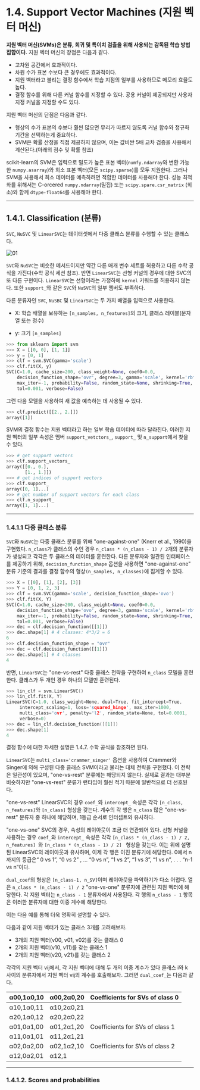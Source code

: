 # 1.4. Support Vector Machines (지원 벡터 머신)

**지원 벡터 머신(SVMs)은 분류, 회귀 및 특이치 검출을 위해 사용되는 감독된 학습 방법 집합이다.** 
지원 벡터 머신의 장점은 다음과 같다.

- 고차원 공간에서 효과적이다.
- 차원 수가 표본 수보다 큰 경우에도 효과적이다.
- 지원 벡터라고 불리는 결정 함수에서 학습 지점의 일부를 사용하므로 메모리 효율도 높다.
- 결정 함수를 위해 다른 커널 함수를 지정할 수 있다. 공용 커널이 제공되지만 사용자 지정 커널을 지정할 수도 있다.

지원 벡터 머신의 단점은 다음과 같다.

- 형상의 수가 표본의 수보다 훨씬 많으면 무리가 따르지 않도록 커널 함수와 정규화 기간을 선택하는게 중요하다.
- SVM은 확률 산정을 직접 제공하지 않으며, 이는 값비싼 5배 교차 검증을 사용해서 계산된다.(아래의 점수 및 확률 참조)

scikit-learn의 SVM은 입력으로 밀도가 높은 표본 벡터(`numfy.ndarray`와 변환 가능한 `numpy.asarray`)와 희소 표본 벡터(모든 `scipy.sparse`)를 모두 지원한다. 그러나 SVM을 사용해서 희소 데이터를 예측하려면 적합한 데이터를 사용해야 한다. 성능 최적화를 위해서는 C-orcered  `numpy.ndarray`(밀집) 또는  `scipy.spare.csr_matrix` (희소)와 함께 `dtype-float64`를 사용해야 한다.

---

## 1.4.1. Classification (분류)

`SVC`, `NuSVC` 및 `LinearSVC`는 데이터셋에서 다중 클래스 분류를 수행할 수 있는 클래스다.

![01](https://scikit-learn.org/stable/_images/sphx_glr_plot_iris_0012.png)

`SVC`와 `NuSVC`는 비슷한 메서드이지만 약간 다른 매개 변수 세트를 허용하고 다른 수학 공식을 가진다(수학 공식 세션 참조). 반면 `LinearSVC`는 선형 커널의 경우에 대한 SVC의 또 다른 구현이다. `LinearSVC`는 선형이라는 가정하에 `kernel` 키워드를 허용하지 않는다. 또한 `support_`와 같은 `SVC`와 `NuSVC`의 일부 멤버도 부족하다.

다른 분류자인 `SVC`, `NuSBC` 및 `LinearSVC`는 두 가지 배열을 입력으로 사용한다.

- X: 학습 배열을 보유하는 `[n_samples, n_features]`의 크기, 클래스 레이블(문자열 또는 정수)

- y: 크기 `[n_samples]`

```python
>>> from sklearn import svm
>>> X = [[0, 0], [1, 1]]
>>> y = [0, 1]
>>> clf = svm.SVC(gamma='scale')
>>> clf.fit(X, y)  
SVC(C=1.0, cache_size=200, class_weight=None, coef0=0.0,
    decision_function_shape='ovr', degree=3, gamma='scale', kernel='rbf',
    max_iter=-1, probability=False, random_state=None, shrinking=True,
    tol=0.001, verbose=False)
```

그런 다음 모델을 사용하여 새 값을 예측하는 데 사용될 수 있다.

```python
>>> clf.predict([[2., 2.]])
array([1])
```

SVM의 결정 함수는 지원 벡터라고 하는 일부 학습 데이터에 따라 달라진다. 이러한 지원 벡터의 일부 속성은 멤버 `support_vetctors_`, `support_` 및 `n_support`에서 찾을 수 있다.

```python
>>> # get support vectors
>>> clf.support_vectors_
array([[0., 0.],
       [1., 1.]])
>>> # get indices of support vectors
>>> clf.support_ 
array([0, 1]...)
>>> # get number of support vectors for each class
>>> clf.n_support_ 
array([1, 1]...)
```

---

### 1.4.1.1 다중 클래스 분류

`SVC`와 `NuSVC`는 다중 클래스 분류를 위해 "one-against-one" (Knerr et al., 1990)을 구현했다. `n_class`가 클래스의 수인 경우 `n_class * (n_class - 1) / 2`개의 분류자가 생성되고 각각은 두 클래스의 데이터를 훈련한다. 다른 분류자와 일관된 인터페이스를 제공하기 위해, `decision_function_shape` 옵션을 사용하면 "one-against-one" 분류 기준의 결과를 결정 함수의 형상`(n_samples, n_classes)`에 집계할 수 있다.

```python
>>> X = [[0], [1], [2], [3]]
>>> Y = [0, 1, 2, 3]
>>> clf = svm.SVC(gamma='scale', decision_function_shape='ovo')
>>> clf.fit(X, Y) 
SVC(C=1.0, cache_size=200, class_weight=None, coef0=0.0,
    decision_function_shape='ovo', degree=3, gamma='scale', kernel='rbf',
    max_iter=-1, probability=False, random_state=None, shrinking=True,
    tol=0.001, verbose=False)
>>> dec = clf.decision_function([[1]])
>>> dec.shape[1] # 4 classes: 4*3/2 = 6
6
>>> clf.decision_function_shape = "ovr"
>>> dec = clf.decision_function([[1]])
>>> dec.shape[1] # 4 classes
4
```

반면, `LinearSVC`는 "one-vs-rest" 다중 클래스 전략을 구현하여 `n_class` 모델을 훈련한다. 클래스가 두 개인 경우 하나의 모델만 훈련된다.

```cpp
>>> lin_clf = svm.LinearSVC()
>>> lin_clf.fit(X, Y) 
LinearSVC(C=1.0, class_weight=None, dual=True, fit_intercept=True,
     intercept_scaling=1, loss='squared_hinge', max_iter=1000,
     multi_class='ovr', penalty='l2', random_state=None, tol=0.0001,
     verbose=0)
>>> dec = lin_clf.decision_function([[1]])
>>> dec.shape[1]
4
```

결정 함수에 대한 자세한 설명은 1.4.7. 수학 공식을 참조하면 된다.

`LinearSVC`는 `multi_class='crammer_singer'` 옵션을 사용하여 Crammer와 Singer에 의해 구성된 다중 클래스 SVM이라고 불리는 대체 전략을 구현했다. 이 전략은 일관성이 있으며, "one-vs-rest" 분류에는 해당되지 않는다. 실제로 결과는 대부분 비슷하지만 "one-vs-rest" 분류가 런타임이 훨씬 적기 때문에  일반적으로 더 선호된다.

"one-vs-rest" LinearSVC의 경우 `coef_`와 `intercept_` 속성은 각각 `[n_class, n_features]`와 `[n_class]` 형상을 갖는다. 계수의 각 행은 `n_class` 많은 "one-vs-rest" 분류자 중 하나에 해당하며, 1등급 순서로 인터셉트와 유사하다.

"one-vs-one" SVC의 경우, 속성의 레이아웃이 조금 더 연관되어 있다. 선형 커널을 사용하는 경우 `coef_`와 `intercept_` 속성은 각각 `[n_class * (n_class - 1) / 2, n_features] `와 `[n_class * (n_class - 1) / 2] ` 형상을 갖는다. 이는 위에 설명된 LinearSVC의 레이아웃과 유사하며, 이제 각 행은 이진 분류기에 해당한다. 0에서 n까지의 등급은“ 0 vs 1”, “0 vs 2” , … “0 vs n”, “1 vs 2”, “1 vs 3”, “1 vs n”, . . . “n-1 vs n”이다.

`dual_coef`의 형상은 `[n_class-1, n_SV]`이며 레이아웃을 파악하기가 다소 어렵다.  열은 `n_class * (n_class - 1) / 2` "one-vs-one" 분류자에 관련된 지원 벡터에 해당한다. 각 지원 벡터는 `n_class - 1` 분류자에서 사용된다. 각 행의 `n_class - 1` 항목은 이러한 분류자에 대한 이중 계수에 해당한다.

이는 다음 예를 통해 더욱 명확히 설명할 수 있다.

다음과 같이 지원 벡터가 있는 클래스 3개를 고려해보자.

- 3개의 지원 벡터(v00, v01, v02)를 갖는 클래스 0
- 2개의 지원 벡터(v10, v11)를 갖는 클래스 1
- 2개의 지원 벡터(v20, v21)를 갖는 클래스 2

각각의 지원 벡터 vij에서, 각 지원 벡터에 대해 두 개의 이중 계수가 있다 클래스 i와 k 사이의 분류자에서 지원 벡터 vij의 계수를 호출해보자. 그러면 `dual_coef_`는 다음과 같다.

| α00,1α0,10 | α00,2α0,20 | Coefficients for SVs of class 0 |
| ---------- | ---------- | ------------------------------- |
| α10,1α0,11 | α10,2α0,21 |                                 |
| α20,1α0,12 | α20,2α0,22 |                                 |
| α01,0α1,00 | α01,2α1,20 | Coefficients for SVs of class 1 |
| α11,0α1,01 | α11,2α1,21 |                                 |
| α02,0α2,00 | α02,1α2,10 | Coefficients for SVs of class 2 |
| α12,0α2,01 | α12,1      |                                 |

---

### 1.4.1.2. Scores and probabilities